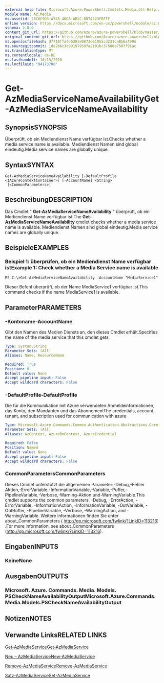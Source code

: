 ```yaml
---
external help file: Microsoft.Azure.PowerShell.Cmdlets.Media.dll-Help.xml
Module Name: Az.Media
ms.assetid: 23C6C9D3-A745-46C8-AB2C-B874223FBFFF
online version: https://docs.microsoft.com/en-us/powershell/module/az.media/get-azmediaservicenameavailability
schema: 2.0.0
content_git_url: https://github.com/Azure/azure-powershell/blob/master/src/Media/Media/help/Get-AzMediaServiceNameAvailability.md
original_content_git_url: https://github.com/Azure/azure-powershell/blob/master/src/Media/Media/help/Get-AzMediaServiceNameAvailability.md
ms.openlocfilehash: d7718ffafd6383e0873e61955cd231ca8b6a409d
ms.sourcegitcommit: 1de2b6c3c99197958fa2101bc37680e7507f91ac
ms.translationtype: MT
ms.contentlocale: de-DE
ms.lasthandoff: 10/13/2020
ms.locfileid: "94173708"
---
```

# <span data-ttu-id="b26e8-101">Get-AzMediaServiceNameAvailability</span><span class="sxs-lookup"><span data-stu-id="b26e8-101">Get-AzMediaServiceNameAvailability</span></span>

## <span data-ttu-id="b26e8-102">Synopsis</span><span class="sxs-lookup"><span data-stu-id="b26e8-102">SYNOPSIS</span></span>
<span data-ttu-id="b26e8-103">Überprüft, ob ein Mediendienst Name verfügbar ist.</span><span class="sxs-lookup"><span data-stu-id="b26e8-103">Checks whether a media service name is available.</span></span>
<span data-ttu-id="b26e8-104">Mediendienst Namen sind global eindeutig.</span><span class="sxs-lookup"><span data-stu-id="b26e8-104">Media service names are globally unique.</span></span>

## <span data-ttu-id="b26e8-105">Syntax</span><span class="sxs-lookup"><span data-stu-id="b26e8-105">SYNTAX</span></span>

```
Get-AzMediaServiceNameAvailability [-DefaultProfile <IAzureContextContainer>] [-AccountName] <String>
 [<CommonParameters>]
```

## <span data-ttu-id="b26e8-106">Beschreibung</span><span class="sxs-lookup"><span data-stu-id="b26e8-106">DESCRIPTION</span></span>
<span data-ttu-id="b26e8-107">Das Cmdlet " **Get-AzMediaServiceNameAvailability** " überprüft, ob ein Mediendienst Name verfügbar ist.</span><span class="sxs-lookup"><span data-stu-id="b26e8-107">The **Get-AzMediaServiceNameAvailability** cmdlet checks whether a media service name is available.</span></span>
<span data-ttu-id="b26e8-108">Mediendienst Namen sind global eindeutig.</span><span class="sxs-lookup"><span data-stu-id="b26e8-108">Media service names are globally unique.</span></span>

## <span data-ttu-id="b26e8-109">Beispiele</span><span class="sxs-lookup"><span data-stu-id="b26e8-109">EXAMPLES</span></span>

### <span data-ttu-id="b26e8-110">Beispiel 1: überprüfen, ob ein Mediendienst Name verfügbar ist</span><span class="sxs-lookup"><span data-stu-id="b26e8-110">Example 1: Check whether a Media Service name is available</span></span>
```
PS C:\>Get-AzMediaServiceNameAvailability -AccountName "MediaService1"
```

<span data-ttu-id="b26e8-111">Dieser Befehl überprüft, ob der Name MediaService1 verfügbar ist.</span><span class="sxs-lookup"><span data-stu-id="b26e8-111">This command checks if the name MediaService1 is available.</span></span>

## <span data-ttu-id="b26e8-112">Parameter</span><span class="sxs-lookup"><span data-stu-id="b26e8-112">PARAMETERS</span></span>

### <span data-ttu-id="b26e8-113">-Kontoname</span><span class="sxs-lookup"><span data-stu-id="b26e8-113">-AccountName</span></span>
<span data-ttu-id="b26e8-114">Gibt den Namen des Medien Diensts an, den dieses Cmdlet erhält.</span><span class="sxs-lookup"><span data-stu-id="b26e8-114">Specifies the name of the media service that this cmdlet gets.</span></span>

```yaml
Type: System.String
Parameter Sets: (All)
Aliases: Name, ResourceName

Required: True
Position: 0
Default value: None
Accept pipeline input: False
Accept wildcard characters: False
```

### <span data-ttu-id="b26e8-115">-DefaultProfile</span><span class="sxs-lookup"><span data-stu-id="b26e8-115">-DefaultProfile</span></span>
<span data-ttu-id="b26e8-116">Die für die Kommunikation mit Azure verwendeten Anmeldeinformationen, das Konto, den Mandanten und das Abonnement</span><span class="sxs-lookup"><span data-stu-id="b26e8-116">The credentials, account, tenant, and subscription used for communication with azure</span></span>

```yaml
Type: Microsoft.Azure.Commands.Common.Authentication.Abstractions.Core.IAzureContextContainer
Parameter Sets: (All)
Aliases: AzContext, AzureRmContext, AzureCredential

Required: False
Position: Named
Default value: None
Accept pipeline input: False
Accept wildcard characters: False
```

### <span data-ttu-id="b26e8-117">CommonParameters</span><span class="sxs-lookup"><span data-stu-id="b26e8-117">CommonParameters</span></span>
<span data-ttu-id="b26e8-118">Dieses Cmdlet unterstützt die allgemeinen Parameter:-Debug,-Fehler Aktion,-ErrorVariable,-InformationVariable,-Variable,-Puffer,-PipelineVariable,-Verbose,-Warning-Aktion und-WarningVariable.</span><span class="sxs-lookup"><span data-stu-id="b26e8-118">This cmdlet supports the common parameters: -Debug, -ErrorAction, -ErrorVariable, -InformationAction, -InformationVariable, -OutVariable, -OutBuffer, -PipelineVariable, -Verbose, -WarningAction, and -WarningVariable.</span></span> <span data-ttu-id="b26e8-119">Weitere Informationen finden Sie unter about_CommonParameters ( http://go.microsoft.com/fwlink/?LinkID=113216) .</span><span class="sxs-lookup"><span data-stu-id="b26e8-119">For more information, see about_CommonParameters (http://go.microsoft.com/fwlink/?LinkID=113216).</span></span>

## <span data-ttu-id="b26e8-120">Eingaben</span><span class="sxs-lookup"><span data-stu-id="b26e8-120">INPUTS</span></span>

### <span data-ttu-id="b26e8-121">Keine</span><span class="sxs-lookup"><span data-stu-id="b26e8-121">None</span></span>

## <span data-ttu-id="b26e8-122">Ausgaben</span><span class="sxs-lookup"><span data-stu-id="b26e8-122">OUTPUTS</span></span>

### <span data-ttu-id="b26e8-123">Microsoft. Azure. Commands. Media. Models. PSCheckNameAvailabilityOutput</span><span class="sxs-lookup"><span data-stu-id="b26e8-123">Microsoft.Azure.Commands.Media.Models.PSCheckNameAvailabilityOutput</span></span>

## <span data-ttu-id="b26e8-124">Notizen</span><span class="sxs-lookup"><span data-stu-id="b26e8-124">NOTES</span></span>

## <span data-ttu-id="b26e8-125">Verwandte Links</span><span class="sxs-lookup"><span data-stu-id="b26e8-125">RELATED LINKS</span></span>

[<span data-ttu-id="b26e8-126">Get-AzMediaService</span><span class="sxs-lookup"><span data-stu-id="b26e8-126">Get-AzMediaService</span></span>](./Get-AzMediaService.md)

[<span data-ttu-id="b26e8-127">Neu – AzMediaService</span><span class="sxs-lookup"><span data-stu-id="b26e8-127">New-AzMediaService</span></span>](./New-AzMediaService.md)

[<span data-ttu-id="b26e8-128">Remove-AzMediaService</span><span class="sxs-lookup"><span data-stu-id="b26e8-128">Remove-AzMediaService</span></span>](./Remove-AzMediaService.md)

[<span data-ttu-id="b26e8-129">Satz-AzMediaService</span><span class="sxs-lookup"><span data-stu-id="b26e8-129">Set-AzMediaService</span></span>](./Set-AzMediaService.md)


